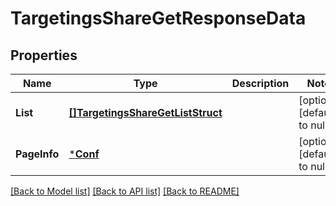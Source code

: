# TargetingsShareGetResponseData

## Properties
Name | Type | Description | Notes
------------ | ------------- | ------------- | -------------
**List** | [**[]TargetingsShareGetListStruct**](TargetingsShareGetListStruct.md) |  | [optional] [default to null]
**PageInfo** | [***Conf**](conf.md) |  | [optional] [default to null]

[[Back to Model list]](../README.md#documentation-for-models) [[Back to API list]](../README.md#documentation-for-api-endpoints) [[Back to README]](../README.md)


